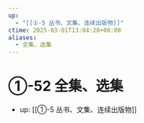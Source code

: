 ```yaml
---
up:
  - "[[①-5 丛书、文集、连续出版物]]"
ctime: 2025-03-01T13:04:20+08:00
aliases:
  - 全集、选集
---
```


# ①-52 全集、选集

- up: [[①-5 丛书、文集、连续出版物]]
